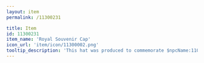```yaml
---
layout: item
permalink: /11300231

title: Item
id: 11300231
item_name: 'Royal Souvenir Cap'
icon_url: 'item/icon/11300002.png'
tooltip_description: 'This hat was produced to commemorate $npcName:11000075$''s speech, but the speech was canceled. This hat is now being distributed for free to the disappointed audience.'
---
```

